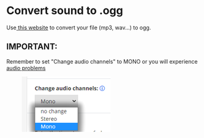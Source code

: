 # Convert sound to .ogg

Use[ this website](https://audio.online-convert.com/convert-to-ogg) to convert your file (mp3, wav...) to ogg.

## IMPORTANT:

Remember to set "Change audio channels" to MONO or you will experience [audio problems](https://bugs.mojang.com/browse/MC-146721)

<figure><img src="../../../.gitbook/assets/audio_mono.png" alt=""><figcaption></figcaption></figure>
